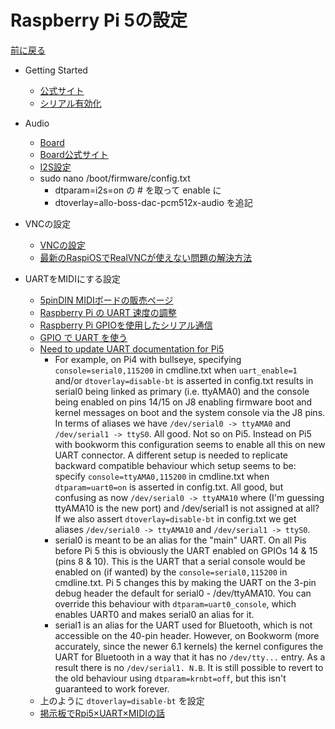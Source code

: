 # Raspberry Pi 5の設定

[前に戻る](raspi_main.md)

- Getting Started
    - [公式サイト](https://www.raspberrypi.com/documentation/computers/getting-started.html)
    - [シリアル有効化](https://qiita.com/s_fujii/items/466d455ca19fb4c20744)
- Audio
    - [Board](https://docs.rs-online.com/1796/A700000006917300.pdf)
    - [Board公式サイト](http://www.inno-maker.com/hifi-dac-hat-for-raspberry-pi/)
    - [I2S設定](http://marchan.e5.valueserver.jp/cabin/comp/jbox/arc300/doc3008.html)
    - sudo nano /boot/firmware/config.txt
        - dtparam=i2s=on の # を取って enable に
        - dtoverlay=allo-boss-dac-pcm512x-audio を追記
- VNCの設定
    - [VNCの設定](https://www.indoorcorgielec.com/resources/raspberry-pi/raspberry-pi-vnc/)
    - [最新のRaspiOSでRealVNCが使えない問題の解決方法](https://qiita.com/konchi_konnection/items/c8e2258f0a7efb49302f)

- UARTをMIDIにする設定
    - [5pinDIN MIDIボードの販売ページ](https://booth.pm/ja/items/4441709)
    - [Raspberry Pi の UART 速度の調整](https://elchika.com/article/7a8ff868-5cb7-4fec-9976-a2fc69677d73/#h_Raspberry%20Pi%20%E3%81%AE%20UART%20%E9%80%9F%E5%BA%A6%E3%81%AE%E8%AA%BF%E6%95%B4)
    - [Raspberry Pi GPIOを使用したシリアル通信](https://www.ingenious.jp/articles/howto/raspberry-pi-howto/gpio-uart/)
    - [GPIO で UART を使う](https://hassiweb.gitlab.io/memo/docs/memo/raspberry-pi/raspberry-pi-os/mini-uart/)
    - [Need to update UART documentation for Pi5
](https://github.com/raspberrypi/documentation/issues/3239)
        - For example, on Pi4 with bullseye, specifying `console=serial0,115200` in cmdline.txt when `uart_enable=1` and/or `dtoverlay=disable-bt` is asserted in config.txt results in serial0 being linked as primary (i.e. ttyAMA0) and the console being enabled on pins 14/15 on J8 enabling firmware boot and kernel messages on boot and the system console via the J8 pins. In terms of aliases we have `/dev/serial0 -> ttyAMA0` and `/dev/serial1 -> ttyS0`. All good.
Not so on Pi5.
Instead on Pi5 with bookworm this configuration seems to enable all this on new UART connector. A different setup is needed to replicate backward compatible behaviour which setup seems to be: specify `console=ttyAMA0,115200` in cmdline.txt when `dtparam=uart0=on` is asserted in config.txt. All good, but confusing as now `/dev/serial0 -> ttyAMA10` where (I'm guessing ttyAMA10 is the new port) and /dev/serial1 is not assigned at all? If we also assert `dtoverlay=disable-bt` in config.txt we get aliases `/dev/serial0 -> ttyAMA10` and `/dev/serial1 -> ttyS0`.
        - serial0 is meant to be an alias for the "main" UART. On all Pis before Pi 5 this is obviously the UART enabled on GPIOs 14 & 15 (pins 8 & 10). This is the UART that a serial console would be enabled on (if wanted) by the `console=serial0,115200` in cmdline.txt. Pi 5 changes this by making the UART on the 3-pin debug header the default for serial0 - /dev/ttyAMA10. You can override this behaviour with `dtparam=uart0_console`, which enables UART0 and makes serial0 an alias for it.
        - serial1 is an alias for the UART used for Bluetooth, which is not accessible on the 40-pin header. However, on Bookworm (more accurately, since the newer 6.1 kernels) the kernel configures the UART for Bluetooth in a way that it has no `/dev/tty...` entry. As a result there is no `/dev/serial1. N.B`. It is still possible to revert to the old behaviour using `dtparam=krnbt=off`, but this isn't guaranteed to work forever.
    - 上のように `dtoverlay=disable-bt` を設定
    - [掲示板でRpi5×UART×MIDIの話](https://forums.raspberrypi.com/viewtopic.php?t=365126)
